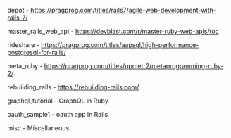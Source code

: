depot - https://pragprog.com/titles/rails7/agile-web-development-with-rails-7/

master_rails_web_api - https://devblast.com/r/master-ruby-web-apis/toc

rideshare - https://pragprog.com/titles/aapsql/high-performance-postgresql-for-rails/

meta_ruby - https://pragprog.com/titles/ppmetr2/metaprogramming-ruby-2/

rebuilding_rails - https://rebuilding-rails.com/

graphql_tutorial - GraphQL in Ruby

oauth_sample1 - oauth app in Rails

misc - Miscellaneous 
